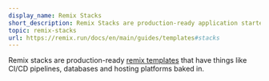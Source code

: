 ```yaml
---
display_name: Remix Stacks
short_description: Remix Stacks are production-ready application starters from the https://remix.run team and community.
topic: remix-stacks
url: https://remix.run/docs/en/main/guides/templates#stacks
---
```

Remix stacks are production-ready [remix templates](https://remix.run/docs/en/main/guides/templates) that have things like CI/CD pipelines, databases and hosting platforms baked in.
